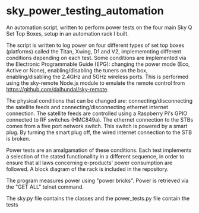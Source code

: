 # sky_power_testing_automation
An automation script, written to perform power tests on the four main Sky Q Set Top Boxes, setup in an automation rack I built.

The script is written to log power on four different types of set top boxes (platforms) called the Titan, Xwing, D1 and V2, implememnting different conditions depending on each test. Some conditions are implemented via the Electronic Programmable Guide (EPG): changing the power mode (Eco, Active or None), enabling/disabling the tuners on the box, enabling/disabling the 2.4GHz and 5GHz wireless ports. This is performed using the sky-remote Node.js module to emulate the remote control from https://github.com/dalhundal/sky-remote.

The physical conditions that can be changed are: connecting/disconnecting the satellite feeds and connecting/disconnecting ethernet internet connection. The satellite feeds are controlled using a Raspberry Pi's GPIO connected to RF switches (HMC849a). The ethernet connection to the STBs comes from a five port network switch. This switch is powered by a smart plug. By turning the smart plug off, the wired internet connection to the STB is broken.

Power tests are an amalgamation of these conditions. Each test implements a selection of the stated functionallity in a different sequence, in order to ensure that all laws concerning e-products' power consumption are followed. A block diagram of the rack is included in the repository.

The program measures power using "power bricks". Power is retrieved via the "GET ALL" telnet command.

The sky.py file contains the classes and the power_tests.py file contain the tests
